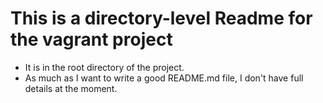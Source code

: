 # This is a directory-level Readme for the vagrant project
* It is in the root directory of the project. 
* As much as I want to write a good README.md file, I don't have full details at the moment.
